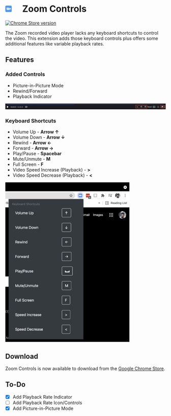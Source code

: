 # <img src = "src/icon.svg" style="width:20px;height:20px;margin-right:20px;">&nbsp;&nbsp;Zoom Controls 
[![Chrome Store version](https://img.shields.io/chrome-web-store/v/henmmblkopelpkajjhhndaicecnccgff.svg)](https://chrome.google.com/webstore/detail/zoom-controls/henmmblkopelpkajjhhndaicecnccgff)


The Zoom recorded video player lacks any keyboard shortcuts to control the video. This extension adds those keyboard controls plus offers some additional features like variable playback rates.

## Features
### Added Controls
- Picture-in-Picture Mode
- Rewind/Forward
- Playback Indicator
<img src = "src/images/controls.png">

### Keyboard Shortcuts
- Volume Up - **Arrow &#8593;**
- Volume Down - **Arrow &#8595;**
- Rewind - **Arrow &#8592;**
- Forward - **Arrow &#8594;**
- Play/Pause - **Spacebar  <svg height="10pt" viewBox="0 -161 514.42745 514" width="15pt" xmlns="http://www.w3.org/2000/svg"><path d="m482.277344 193.125h-450.125c-17.765625 0-32.152344-14.390625-32.152344-32.152344v-112.53125c0-26.636718 21.589844-48.226562 48.226562-48.226562 26.640626 0 48.230469 21.589844 48.230469 48.226562v48.226563h321.515625v-48.226563c0-26.636718 21.589844-48.226562 48.226563-48.226562s48.226562 21.589844 48.226562 48.226562v112.53125c0 17.761719-14.386719 32.152344-32.148437 32.152344zm0 0" fill="white"/></svg>**
- Mute/Unmute - **M**
- Full Screen - **F**
- Video Speed Increase (Playback) - **>**
- Video Speed Decrease (Playback) - **<**

<img src = "src/images/shortcuts.png" style="height:500px;">

<br>

## Download
Zoom Controls is now available to download from the [Google Chrome Store](https://chrome.google.com/webstore/detail/zoom-controls/henmmblkopelpkajjhhndaicecnccgff).

## To-Do
- [x] Add Playback Rate Indicator
- [ ] Add Playback Rate Icon/Controls
- [x] Add Picture-in-Picture Mode